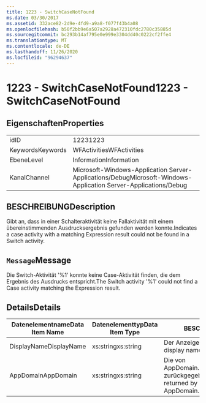 ```yaml
---
title: 1223 - SwitchCaseNotFound
ms.date: 03/30/2017
ms.assetid: 332ace82-2d9e-4fd9-a9a8-f077f43b4a08
ms.openlocfilehash: b50f2bb9e6a507a2928a472310fdc2780c35885d
ms.sourcegitcommit: bc293b14af795e0e999e3304dd40c0222cf2ffe4
ms.translationtype: MT
ms.contentlocale: de-DE
ms.lasthandoff: 11/26/2020
ms.locfileid: "96294637"
---
```

# <a name="1223---switchcasenotfound"></a><span data-ttu-id="d2edf-102">1223 - SwitchCaseNotFound</span><span class="sxs-lookup"><span data-stu-id="d2edf-102">1223 - SwitchCaseNotFound</span></span>

## <a name="properties"></a><span data-ttu-id="d2edf-103">Eigenschaften</span><span class="sxs-lookup"><span data-stu-id="d2edf-103">Properties</span></span>  
  
|||  
|-|-|  
|<span data-ttu-id="d2edf-104">id</span><span class="sxs-lookup"><span data-stu-id="d2edf-104">ID</span></span>|<span data-ttu-id="d2edf-105">1223</span><span class="sxs-lookup"><span data-stu-id="d2edf-105">1223</span></span>|  
|<span data-ttu-id="d2edf-106">Keywords</span><span class="sxs-lookup"><span data-stu-id="d2edf-106">Keywords</span></span>|<span data-ttu-id="d2edf-107">WFActivities</span><span class="sxs-lookup"><span data-stu-id="d2edf-107">WFActivities</span></span>|  
|<span data-ttu-id="d2edf-108">Ebene</span><span class="sxs-lookup"><span data-stu-id="d2edf-108">Level</span></span>|<span data-ttu-id="d2edf-109">Information</span><span class="sxs-lookup"><span data-stu-id="d2edf-109">Information</span></span>|  
|<span data-ttu-id="d2edf-110">Kanal</span><span class="sxs-lookup"><span data-stu-id="d2edf-110">Channel</span></span>|<span data-ttu-id="d2edf-111">Microsoft-Windows-Application Server-Applications/Debug</span><span class="sxs-lookup"><span data-stu-id="d2edf-111">Microsoft-Windows-Application Server-Applications/Debug</span></span>|  
  
## <a name="description"></a><span data-ttu-id="d2edf-112">BESCHREIBUNG</span><span class="sxs-lookup"><span data-stu-id="d2edf-112">Description</span></span>  

 <span data-ttu-id="d2edf-113">Gibt an, dass in einer Schalteraktivität keine Fallaktivität mit einem übereinstimmenden Ausdrucksergebnis gefunden werden konnte.</span><span class="sxs-lookup"><span data-stu-id="d2edf-113">Indicates a case activity with a matching Expression result could not be found in a Switch activity.</span></span>  
  
## <a name="message"></a><span data-ttu-id="d2edf-114">`Message`</span><span class="sxs-lookup"><span data-stu-id="d2edf-114">Message</span></span>  

 <span data-ttu-id="d2edf-115">Die Switch-Aktivität '%1' konnte keine Case-Aktivität finden, die dem Ergebnis des Ausdrucks entspricht.</span><span class="sxs-lookup"><span data-stu-id="d2edf-115">The Switch activity '%1' could not find a Case activity matching the Expression result.</span></span>  
  
## <a name="details"></a><span data-ttu-id="d2edf-116">Details</span><span class="sxs-lookup"><span data-stu-id="d2edf-116">Details</span></span>  
  
|<span data-ttu-id="d2edf-117">Datenelementname</span><span class="sxs-lookup"><span data-stu-id="d2edf-117">Data Item Name</span></span>|<span data-ttu-id="d2edf-118">Datenelementtyp</span><span class="sxs-lookup"><span data-stu-id="d2edf-118">Data Item Type</span></span>|<span data-ttu-id="d2edf-119">BESCHREIBUNG</span><span class="sxs-lookup"><span data-stu-id="d2edf-119">Description</span></span>|  
|--------------------|--------------------|-----------------|  
|<span data-ttu-id="d2edf-120">DisplayName</span><span class="sxs-lookup"><span data-stu-id="d2edf-120">DisplayName</span></span>|<span data-ttu-id="d2edf-121">xs:string</span><span class="sxs-lookup"><span data-stu-id="d2edf-121">xs:string</span></span>|<span data-ttu-id="d2edf-122">Der Anzeigename der Aktivität.</span><span class="sxs-lookup"><span data-stu-id="d2edf-122">The display name of the activity.</span></span>|  
|<span data-ttu-id="d2edf-123">AppDomain</span><span class="sxs-lookup"><span data-stu-id="d2edf-123">AppDomain</span></span>|<span data-ttu-id="d2edf-124">xs:string</span><span class="sxs-lookup"><span data-stu-id="d2edf-124">xs:string</span></span>|<span data-ttu-id="d2edf-125">Die von AppDomain.CurrentDomain.FriendlyName zurückgegebene Zeichenfolge.</span><span class="sxs-lookup"><span data-stu-id="d2edf-125">The string returned by AppDomain.CurrentDomain.FriendlyName.</span></span>|
